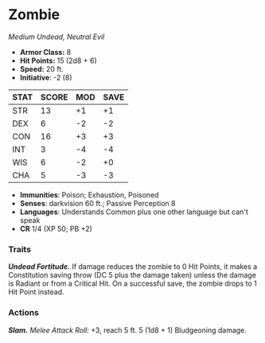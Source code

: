 # Zombie

*Medium Undead, Neutral Evil*

- **Armor Class:** 8
- **Hit Points:** 15 (2d8 + 6)
- **Speed:** 20 ft.
- **Initiative**: -2 (8)

|STAT|SCORE|MOD|SAVE|
| --- | --- | --- | ---- |
| STR | 13 | +1 | +1 |
| DEX | 6 | -2 | -2 |
| CON | 16 | +3 | +3 |
| INT | 3 | -4 | -4 |
| WIS | 6 | -2 | +0 |
| CHA | 5 | -3 | -3 |

- **Immunities**: Poison; Exhaustion, Poisoned
- **Senses**: darkvision 60 ft.; Passive Perception 8
- **Languages**: Understands Common plus one other language but can't speak
- **CR** 1/4 (XP 50; PB +2)

### Traits

***Undead Fortitude.*** If damage reduces the zombie to 0 Hit Points, it makes a Constitution saving throw (DC 5 plus the damage taken) unless the damage is Radiant or from a Critical Hit. On a successful save, the zombie drops to 1 Hit Point instead.


### Actions

***Slam.*** *Melee Attack Roll:* +3, reach 5 ft. 5 (1d8 + 1) Bludgeoning damage.

